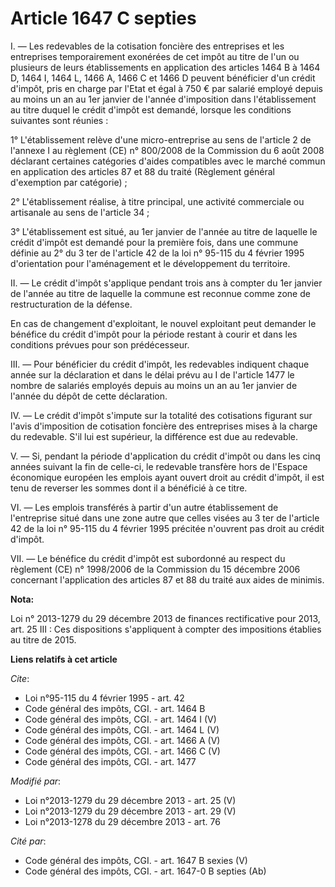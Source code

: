 # Article 1647 C septies

I. ― Les redevables de la cotisation foncière des entreprises et les entreprises temporairement exonérées de cet impôt au
titre de l'un ou plusieurs de leurs établissements en application des articles 1464 B à 1464 D, 1464 I, 1464 L, 1466 A, 1466
C et 1466 D peuvent bénéficier d'un crédit d'impôt, pris en charge par l'Etat et égal à 750 € par salarié employé depuis au
moins un an au 1er janvier de l'année d'imposition dans l'établissement au titre duquel le crédit d'impôt est demandé,
lorsque les conditions suivantes sont réunies : 

1° L'établissement relève d'une micro-entreprise au sens de l'article 2 de l'annexe I au règlement (CE) n° 800/2008 de la
Commission du 6 août 2008 déclarant certaines catégories d'aides compatibles avec le marché commun en application des
articles 87 et 88 du traité (Règlement général d'exemption par catégorie) ; 

2° L'établissement réalise, à titre principal, une activité commerciale ou artisanale au sens de l'article 34 ; 

3° L'établissement est situé, au 1er janvier de l'année au titre de laquelle le crédit d'impôt est demandé pour la première
fois, dans une commune définie au 2° du 3 ter de l'article 42 de la loi n° 95-115 du 4 février 1995 d'orientation pour
l'aménagement et le développement du territoire. 

II. ― Le crédit d'impôt s'applique pendant trois ans à compter du 1er janvier de l'année au titre de laquelle la commune est
reconnue comme zone de restructuration de la défense. 

En cas de changement d'exploitant, le nouvel exploitant peut demander le bénéfice du crédit d'impôt pour la période restant à
courir et dans les conditions prévues pour son prédécesseur. 

III. ― Pour bénéficier du crédit d'impôt, les redevables indiquent chaque année sur la déclaration et dans le délai prévu au
I de l'article 1477 le nombre de salariés employés depuis au moins un an au 1er janvier de l'année du dépôt de cette
déclaration. 

IV. ― Le crédit d'impôt s'impute sur la totalité des cotisations figurant sur l'avis d'imposition de cotisation foncière des
entreprises mises à la charge du redevable. S'il lui est supérieur, la différence est due au redevable. 

V. ― Si, pendant la période d'application du crédit d'impôt ou dans les cinq années suivant la fin de celle-ci, le redevable
transfère hors de l'Espace économique européen les emplois ayant ouvert droit au crédit d'impôt, il est tenu de reverser les
sommes dont il a bénéficié à ce titre. 

VI. ― Les emplois transférés à partir d'un autre établissement de l'entreprise situé dans une zone autre que celles visées au
3 ter de l'article 42 de la loi n° 95-115 du 4 février 1995 précitée n'ouvrent pas droit au crédit d'impôt. 

VII. ― Le bénéfice du crédit d'impôt est subordonné au respect du règlement (CE) n° 1998/2006 de la Commission du 15 décembre
2006 concernant l'application des articles 87 et 88 du traité aux aides de minimis.

**Nota:**

Loi n° 2013-1279 du 29 décembre 2013 de finances rectificative pour 2013, art. 25 III : Ces dispositions s'appliquent à
compter des impositions établies au titre de 2015.

**Liens relatifs à cet article**

_Cite_:

  - Loi n°95-115 du 4 février 1995 - art. 42
  - Code général des impôts, CGI. - art. 1464 B
  - Code général des impôts, CGI. - art. 1464 I (V)
  - Code général des impôts, CGI. - art. 1464 L (V)
  - Code général des impôts, CGI. - art. 1466 A (V)
  - Code général des impôts, CGI. - art. 1466 C (V)
  - Code général des impôts, CGI. - art. 1477

_Modifié par_:

  - Loi n°2013-1279 du 29 décembre 2013 - art. 25 (V)
  - Loi n°2013-1279 du 29 décembre 2013 - art. 29 (V)
  - Loi n°2013-1278 du 29 décembre 2013 - art. 76

_Cité par_:

  - Code général des impôts, CGI. - art. 1647 B sexies (V)
  - Code général des impôts, CGI. - art. 1647-0 B septies (Ab)
